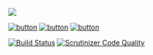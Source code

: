 [![](http://i.imgur.com/qxzXbpZ.png)]()

[![button](http://i.imgur.com/gjV1X6k.png)]()
[![button](http://i.imgur.com/DXjicy8.png)]()
[![button](http://i.imgur.com/p9uGYAr.png)]()

[![Build Status](https://travis-ci.org/Unimake/php-framework.svg?branch=master)](https://travis-ci.org/Unimake/php-framework)  [![Scrutinizer Code Quality](https://scrutinizer-ci.com/g/Unimake/php-framework/badges/quality-score.png?b=master)](https://scrutinizer-ci.com/g/Unimake/php-framework/?branch=master)

